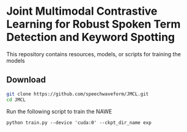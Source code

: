# Joint Multimodal Contrastive Learning for Robust Spoken Term Detection and Keyword Spotting


This repository contains resources, models, or scripts for training the models


##  Download 

```bash
git clone https://github.com/speechwaveform/JMCL.git
cd JMCL
```

Run the following script to train the NAWE

```
python train.py --device 'cuda:0' --ckpt_dir_name exp
```
